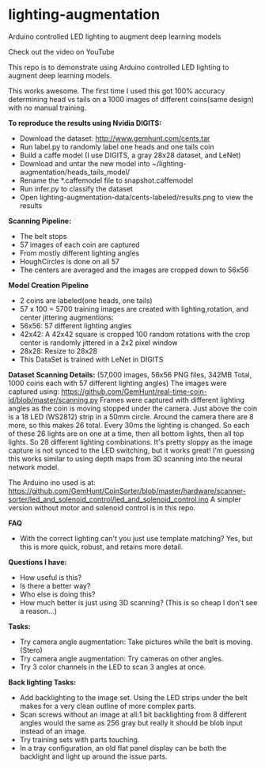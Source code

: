 # lighting-augmentation
Arduino controlled LED lighting to augment deep learning models

Check out the video on YouTube

This repo is to demonstrate using Arduino controlled LED lighting to augment deep learning models. 

This works awesome. The first time I used this got 100% accuracy determining head vs tails on a 1000 images of different coins(same design) with no manual training. 

**To reproduce the results using Nvidia DIGITS:**
* Download the dataset: http://www.gemhunt.com/cents.tar
* Run label.py to randomly label one heads and one tails coin
* Build a caffe model (I use DIGITS, a gray 28x28 dataset, and LeNet)
* Download and untar the new model into ~/lighting-augmentation/heads_tails_model/
* Rename the *.caffemodel file to snapshot.caffemodel
* Run infer.py to classify the dataset
* Open lighting-augmentation-data/cents-labeled/results.png to view the results

**Scanning Pipeline:**
* The belt stops
* 57 images of each coin are captured
* From mostly different lighting angles  
* HoughCircles is done on all 57 
* The centers are averaged and the images are cropped down to 56x56

**Model Creation Pipeline**
* 2 coins are labeled(one heads, one tails) 
* 57 x 100 = 5700 training images are created with lighting,rotation, and center jittering augmentions:
* 56x56:  57 different lighting angles 
* 42x42: A 42x42 square is cropped 100 random rotations 
    with the crop center is randomly jittered in a 2x2 pixel window
* 28x28: Resize to 28x28
* This DataSet is trained with LeNet in DIGITS

**Dataset Scanning Details:**
(57,000 images, 56x56 PNG files, 342MB Total, 1000 coins each with 57 different lighting angles)
The images were captured using: https://github.com/GemHunt/real-time-coin-id/blob/master/scanning.py
Frames were captured with different lighting angles as the coin is moving stopped under the camera. Just above the coin is a 18 LED (WS2812) strip in a 50mm circle. Around the camera there are 8 more, so this makes 26 total. Every 30ms the lighting is changed. So each of these 26 lights are on one at a time, then all bottom lights, then all top lights. So 28 different lighting combinations. It's pretty sloppy as the image capture is not synced to the LED switching, but it works great! I'm guessing this works similar to using depth maps from 3D scanning into the neural network model.

The Arduino ino used is at:
https://github.com/GemHunt/CoinSorter/blob/master/hardware/scanner-sorter/led_and_solenoid_control/led_and_solenoid_control.ino
A simpler version without motor and solenoid control is in this repo. 

**FAQ**
* With the correct lighting can't you just use template matching? Yes, but this is more quick, robust, and retains more detail. 

**Questions I have:**
* How useful is this?
* Is there a better way?
* Who else is doing this?
* How much better is just using 3D scanning? (This is so cheap I don't see a reason...)

**Tasks:**
* Try camera angle augmentation: Take pictures while the belt is moving.(Stero)
* Try camera angle augmentation: Try cameras on other angles. 
* Try 3 color channels in the LED to scan 3 angles at once. 

**Back lighting Tasks:**
* Add backlighting to the image set. Using the LED strips under the belt makes for a very clean outline of more complex parts. 
* Scan screws without an image at all:1 bit backlighting from 8 different angles would the same as 256 gray but really it should be blob input instead of an image.
* Try training sets with parts touching.
* In a tray configuration, an old flat panel display can be both the backlight and light up around the issue parts.







